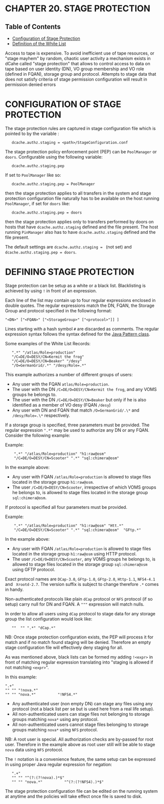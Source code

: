 CHAPTER 20.  STAGE PROTECTION
=============================

Table of Contents
-----------------

+ [Configuration of Stage Protection](#configuration-of-stage-protection)
+ [Definition of the White List](#definition-of-the-white-list)

Access to tape is expensive. To avoid inefficient use of tape resources, or "stage mayhem" by random, chaotic  user
activity a mechanism exists in dCahe called "stage protection" that allows to control access to data on tape based
on user identity (DN), VO group membership and VO role (defined in FQAN), 
storage group and protocol. Attempts to stage data that does not satisfy criteria of
stage permission configuration will result in permission denied errors

CONFIGURATION OF STAGE PROTECTION
=================================

The stage protection rules are captured in stage configuration file which 
is pointed to by  the variable :
```
   dcache.authz.staging = <path>/StageConfiguration.conf
```
The stage protection policy enforcement point (PEP) can be 
 `PoolManager` or `doors`. Configurable using the following variable:
```
   dcache.authz.staging.pep
```
If set to `PoolManager` like so:
```
   dcache.authz.staging.pep = PoolManager 
```
then the stage protection applies to all transfers in the system and stage protection 
configuration file naturally has to be available on the host running `PoolManager`, if 
set for `doors` like: 
```
   dcache.authz.staging.pep = doors 
```
then the stage protection applies only to transfers performed by doors on hosts that have 
`dcache.authz.staging` defined and the file present. The host running `PinManager` also has to have 
`dcache.authz.staging` defined and the file present. 

The default settings are `dcache.authz.staging = ` (not set) and 
`dcache.authz.staging.pep = doors`. 

DEFINING STAGE PROTECTION
=========================

Stage protection can be setup as a white or a black list.  Blacklisting is achieved by 
using `!` in front of an expression. 

Each line of the list may contain up to four regular expressions 
enclosed in double quotes. The regular expressions match the DN, FQAN, 
the Storage Group and protocol specified in the following format:

    "<DN>" ["<FQAN>" ["<StorageGroup>" ["<protocol>"]] ]

Lines starting with a hash symbol `#` are discarded as comments. The regular expression syntax follows the syntax defined for 
the [Java Pattern class](http://docs.oracle.com/javase/6/docs/api/java/util/regex/Pattern.html).


Some examples of the White List Records:
```
   ".*" "/atlas/Role=production"
   "/C=DE/O=DESY/CN=Kermit the frog"
   "/C=DE/O=DESY/CN=Beaker" "/desy"
   "/O=GermanGrid/.*" "/desy/Role=.*"
```

This example authorizes a number of different groups of users:

-   Any user with the FQAN  `atlas/Role=production`.
-   The user with the DN `/C=DE/O=DESY/CN=Kermit the frog`, and any VOMS groups he belongs to.
-   The user with the DN `/C=DE/O=DESY/CN=Beaker` but only if he is also identified as a member of VO desy (FQAN `/desy`)
-   Any user with DN and FQAN that match `/O=GermanGrid/.\*` and `/desy/Role=.\*` respectively.

If a storage group is specified, three parameters must be provided. The regular expression `".*"` may be used to authorize any DN or any FQAN. Consider the following example:

Example:
```
    ".*" "/atlas/Role=production" "h1:raw@osm"
    "/C=DE/O=DESY/CN=Scooter" ".*" "sql:chimera@osm"
```

In the example above:

-   Any user with
    FQAN
    `/atlas/Role=production`
    is allowed to stage files located in the storage group
    `h1:raw@osm`.
-   The user
    `/C=DE/O=DESY/CN=Scooter`, irrespective of which VOMS groups he belongs to, is allowed to stage files located in the storage group
    `sql:chimera@osm`.

If protocol is specified all four parameters must be provided. 

   Example:

```
    ".*" "/atlas/Role=production" "h1:raw@osm" "Htt.*"
    "/C=DE/O=DESY/CN=Scooter" ".*" "sql:chimera@osm"  "GFtp.*"
```

In the example above:

-   Any user with
    FQAN
    `/atlas/Role=production`
    is allowed to stage files located in the storage group
    `h1:raw@osm` using HTTP protocol.
-   The user
    `/C=DE/O=DESY/CN=Scooter`, any VOMS groups he belongs to, 
    is allowed to stage files located in the storage group
    `sql:chimera@osm` using GFTP protocol.
    

Exact protocol names are `DCap-3.0`, `GFtp-1.0`, `GFtp-2.0`, `Http-1.1`, `NFS4-4.1` and ` Xrootd-2.7`. 
The version suffix is subject to change therefore `.*` comes in handy.

Non-authenticated protocols like plain `dCap` protocol or `NFS` protocol (if so setup)
carry null for DN and FQAN. A `"""` expression will match nulls.

In order to allow all users using `dCap` protocol to stage data for any storage 
group the list configuration would look like:
```
   ""  "" ".*" "dCap.*"
```
NB: Once stage protection configuration exists, the PEP will process it for match and if 
no match found staging will be denied. Therefore an empty stage configuration file will 
effectively deny staging for all.  

As was mentioned above, black lists can be formed my adding `!<expr>` in front of matching 
regular expression translating into "staging is allowed if not matching `<expr>`". 

In this example:
```
".+"
"" "" "!nova.*"
"" "" "nova.*"          "!NFS4.*"
```
-   Any authenticated user (non empty DN) can stage any files using any protocol (not a black list per se but is used here from a real life setup). 
-   All non-authenticated users can stage files not belonging to storage groups matching 
`nova*` using any protocol. 
-   All non-authenticated users cannot stage files belonging to storage groups matching 
`nova*` using `NFS` protocol.

NB: A root user is special. All authorization checks are by-passed for root user. Therefore 
in the example above as root user still will be able to stage `nova` data using `NFS` protocol.

The `!` notation is a convenience feature, the same setup can be expressed in using proper 
Java regular expression for negation:

```
   ".+"
   "" "" "^(?:(?!nova).)*$"
   "" "" "nova.*"          "^(?:(?!NFS4).)*$"
```

The stage protection configuration file can be edited on the running system at anytime and
the policies will take effect once file is saved to disk.   